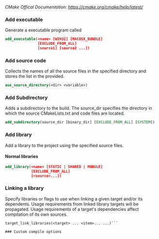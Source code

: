 *CMake Offical Documentation: https://cmake.org/cmake/help/latest/*

### Add executable
Generate a executable program called <name>
```cmake
add_executable(<name> [WIN32] [MACOSX_BUNDLE]
               [EXCLUDE_FROM_ALL]
               [source1] [source2 ...])
```

### Add source code
Collects the names of all the source files in the specified directory and stores the list in the <variable> provided.
```cmake
aux_source_directory(<dir> <variable>)
```

### Add Subdirectory
Adds a subdirectory to the build. The source_dir specifies the directory in which the source CMakeLists.txt and code files are located.
```cmake
add_subdirectory(source_dir [binary_dir] [EXCLUDE_FROM_ALL] [SYSTEM])
```

### Add library
Add a library to the project using the specified source files.

#### Normal libraries
```cmake
add_library(<name> [STATIC | SHARED | MODULE]
            [EXCLUDE_FROM_ALL]
            [<source>...])
```

### Linking a library
Specify libraries or flags to use when linking a given target and/or its dependents. Usage requirements from linked library targets will be propagated. Usage requirements of a target's dependencies affect compilation of its own sources.
```cmakes
target_link_libraries(<target> ... <item>... ...)```

### Custom compile options